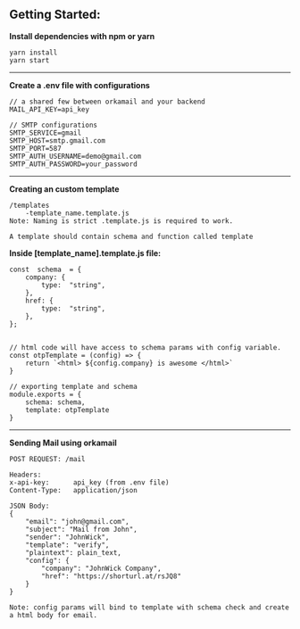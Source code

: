 ## Getting Started:

**Install dependencies with npm or yarn**

    yarn install
    yarn start
    
---

**Create a .env file with configurations**

    // a shared few between orkamail and your backend
    MAIL_API_KEY=api_key
	    
    // SMTP configurations
    SMTP_SERVICE=gmail
    SMTP_HOST=smtp.gmail.com
    SMTP_PORT=587
    SMTP_AUTH_USERNAME=demo@gmail.com
    SMTP_AUTH_PASSWORD=your_password

----

**Creating an custom template**

    /templates
    	-template_name.template.js
    Note: Naming is strict .template.js is required to work.

	A template should contain schema and function called template


**Inside [template_name].template.js file:**
	
    const  schema  = {
	    company: {
		    type:  "string",
	    },
	    href: {
		    type:  "string",
	    },
    };
	

	// html code will have access to schema params with config variable.
	const otpTemplate = (config) => {
		return `<html> ${config.company} is awesome </html>`
	}
	
	// exporting template and schema
	module.exports = {
		schema: schema,
		template: otpTemplate
	}
 

----

**Sending Mail using orkamail**
	
	POST REQUEST: /mail
	
	Headers: 
	x-api-key: 		api_key (from .env file)
	Content-Type: 	application/json

	JSON Body:
    {
	    "email": "john@gmail.com",
	    "subject": "Mail from John",
	    "sender": "JohnWick",
	    "template": "verify",
	    "plaintext": plain_text,
	    "config": {
		    "company": "JohnWick Company",
		    "href": "https://shorturl.at/rsJQ8"
	    }
    }
    
	Note: config params will bind to template with schema check and create a html body for email.
